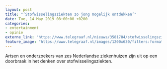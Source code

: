 ```yaml
---
layout: post
title: "’Stofwisselingsziekten zo jong mogelijk ontdekken’"
date: Tue, 14 May 2019 08:00:00 +0200
categories: 
- entertainment 
- opinie 
externe_link: "https://www.telegraaf.nl/nieuws/3581784/stofwisselingsziekten-zo-jong-mogelijk-ontdekken"
feature_image: "https://www.telegraaf.nl/images/1200x630/filters:format(jpeg):quality(80)/cdn-kiosk-api.telegraaf.nl/aa2a09c6-760e-11e9-9ace-02d2fb1aa1d7.jpg"
---
```


<p class="intro">Artsen en onderzoekers van zes Nederlandse ziekenhuizen zijn uit op een doorbraak in het denken over stofwisselingsziekten.</p>
